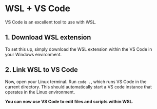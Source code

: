 # WSL + VS Code
VS Code is an excellent tool to use with WSL. 

## 1. Download WSL extension
To set this up, simply download the WSL extension within the VS Code in your Windows environment.

## 2. Link WSL to VS Code
Now, open your Linux terminal. Run ```code .```, which runs VS Code in the current directory. This should automatically start a VS code instance that operates in the Linux environment.

**You can now use VS Code to edit files and scripts within WSL.** 